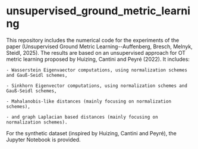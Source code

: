 # unsupervised_ground_metric_learning

This repository includes the numerical code for the experiments of the paper (Unsupervised Ground Metric Learning--Auffenberg, Bresch, Melnyk, Steidl, 2025).
The results are based on an unsupervised approach for OT metric learning proposed by Huizing, Cantini and Peyré (2022).
It includes:
   	
	- Wasserstein Eigenvaector computations, using normalization schemes and Gauß-Seidl schemes,
    
	- Sinkhorn Eigenvector computations, using normalization schemes and Gauß-Seidl schemes,
    
	- Mahalanobis-like distances (mainly focusing on normalization schemes),
    
	- and graph Laplacian based distances (mainly focusing on normalization schemes).

For the synthetic dataset (inspired by Huizing, Cantini and Peyré), the Jupyter Notebook is provided.
